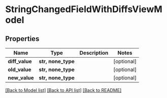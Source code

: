 # StringChangedFieldWithDiffsViewModel


## Properties
Name | Type | Description | Notes
------------ | ------------- | ------------- | -------------
**diff_value** | **str, none_type** |  | [optional] 
**old_value** | **str, none_type** |  | [optional] 
**new_value** | **str, none_type** |  | [optional] 

[[Back to Model list]](../README.md#documentation-for-models) [[Back to API list]](../README.md#documentation-for-api-endpoints) [[Back to README]](../README.md)


